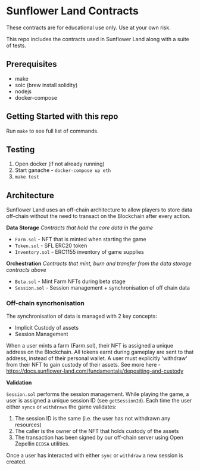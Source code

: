 # Sunflower Land Contracts

These contracts are for educational use only. Use at your own risk.

This repo includes the contracts used in Sunflower Land along with a suite of tests.

## Prerequisites

- make
- solc (brew install solidity)
- nodejs
- docker-compose

## Getting Started with this repo

Run `make` to see full list of commands.

## Testing

1. Open docker (if not already running)
2. Start ganache - `docker-compose up eth`
3. `make test`

## Architecture

Sunflower Land uses an off-chain architecture to allow players to store data off-chain without the need to transact on the Blockchain after every action.

**Data Storage**
_Contracts that hold the core data in the game_

- `Farm.sol` - NFT that is minted when starting the game
- `Token.sol` - SFL ERC20 token
- `Inventory.sol` - ERC1155 inventory of game supplies

**Orchestration**
_Contracts that mint, burn and transfer from the data storage contracts above_

- `Beta.sol` - Mint Farm NFTs during beta stage
- `Session.sol` - Session management + synchronisation of off chain data

### Off-chain syncrhonisation

The synchronisation of data is managed with 2 key concepts:

- Implicit Custody of assets
- Session Management

When a user mints a farm (Farm.sol), their NFT is assigned a unique address on the Blockchain. All tokens earnt during gameplay are sent to that address, instead of their personal wallet. A user must explicitly 'withdraw' from their NFT to gain custody of their assets. See more here - https://docs.sunflower-land.com/fundamentals/depositing-and-custody

**Validation**

`Session.sol` performs the session management. While playing the game, a user is assigned a unique session ID (see `getSessionId`). Each time the user either `syncs` or `withdraws` the game validates:

1. The session ID is the same (i.e. the user has not withdrawn any resources)
2. The caller is the owner of the NFT that holds custody of the assets
3. The transaction has been signed by our off-chain server using Open Zepellin `ECDSA` utilities.

Once a user has interacted with either `sync` or `withdraw` a new session is created.
